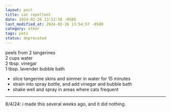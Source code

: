 ```yaml
---
layout: post
title: cat repellent
date: 2024-02-26 13:52:58 -0500
last_modified_at: 2024-02-26 13:54:57 -0500
category: other
tags: pets
status: deprecated
---
```


peels from 2 tangerines  
2 cups water  
2 tbsp. vinegar  
1 tbsp. lavender bubble bath  
* slice tangerine skins and simmer in water for 15 minutes
* strain into spray bottle, and add vinegar and bubble bath
* shake well and spray in areas where cats frequent

---

8/4/24: i made this several weeks ago, and it did nothing.
